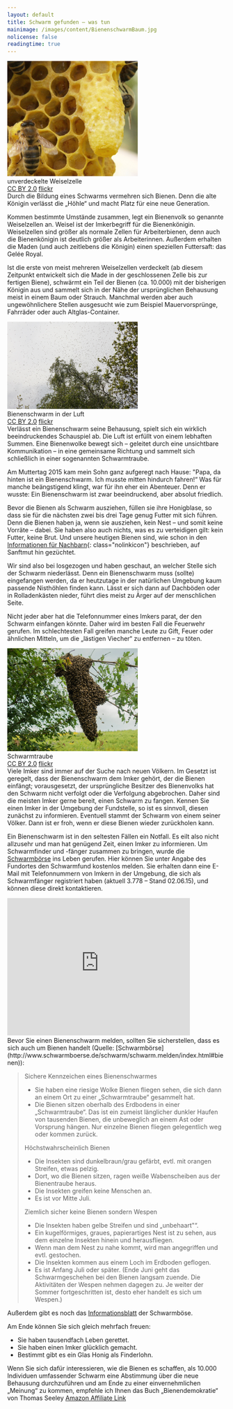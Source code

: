 ```yaml
---
layout: default
title: Schwarm gefunden – was tun
mainimage: /images/content/BienenschwarmBaum.jpg
nolicense: false
readingtime: true
---
```


<div class="imageleft" style="max-width:300px;"><img class="img-responsive img-rounded" src="/images/content/Weiselzelle.jpg" alt="Weiselzelle" />unverdeckelte Weiselzelle<br/><a class="text-muted"  href="https://creativecommons.org/licenses/by/2.0/">CC BY 2.0</a> <a class="text-muted" href="https://flic.kr/p/7ZPSiU">flickr</a></div>Durch die Bildung eines Schwarms vermehren sich Bienen. Denn die alte Königin verlässt die „Höhle“ und macht Platz für eine neue Generation.

Kommen bestimmte Umstände zusammen, legt ein Bienenvolk so genannte Weiselzellen an. Weisel ist der Imkerbegriff für die Bienenkönigin. Weiselzellen sind größer als normale Zellen für Arbeiterbienen, denn auch die Bienenkönigin ist deutlich größer als Arbeiterinnen. Außerdem erhalten die Maden (und auch zeitlebens die Königin) einen speziellen Futtersaft: das Gelée Royal.

Ist die erste von meist mehreren Weiselzellen verdeckelt (ab diesem Zeitpunkt entwickelt sich die Made in der geschlossenen Zelle bis zur fertigen Biene), schwärmt ein Teil der Bienen (ca. 10.000) mit der bisherigen Königin aus und sammelt sich in der Nähe der ursprünglichen Behausung meist in einem Baum oder Strauch. Manchmal werden aber auch ungewöhnlichere Stellen ausgesucht wie zum Beispiel Mauervorsprünge, Fahrräder oder auch Altglas-Container.

<div class="imageright" style="max-width:300px;"><img class="img-responsive img-rounded" src="/images/content/BienenschwarmLuft.jpg" alt="Bienenschwarm in der Luft" />Bienenschwarm in der Luft<br/><a class="text-muted"  href="https://creativecommons.org/licenses/by/2.0/">CC BY 2.0</a> <a class="text-muted" href="https://flic.kr/p/7ZPJFU">flickr</a></div>Verlässt ein Bienenschwarm seine Behausung, spielt sich ein wirklich beeindruckendes Schauspiel ab. Die Luft ist erfüllt von einem lebhaften Summen. Eine Bienenwolke bewegt sich – geleitet durch eine unsichtbare Kommunikation – in eine gemeinsame Richtung und sammelt sich schließlich in einer sogenannten Schwarmtraube.

Am Muttertag 2015 kam mein Sohn ganz aufgeregt nach Hause: "Papa, da hinten ist ein Bienenschwarm. Ich musste mitten hindurch fahren!“ Was für manche beängstigend klingt, war für ihn eher ein Abenteuer. Denn er wusste: Ein Bienenschwarm ist zwar beeindruckend, aber absolut friedlich.

Bevor die Bienen als Schwarm ausziehen, füllen sie ihre Honigblase, so dass sie für die nächsten zwei bis drei Tage genug Futter mit sich führen. Denn die Bienen haben ja, wenn sie ausziehen, kein Nest – und somit keine Vorräte – dabei. Sie haben also auch nichts, was es zu verteidigen gilt: kein Futter, keine Brut. Und unsere heutigen Bienen sind, wie schon in den [Informationen für Nachbarn](/content/informationen_fuer_nachbarn.html){: class="nolinkicon"} beschrieben, auf Sanftmut hin gezüchtet.

Wir sind also bei losgezogen und haben geschaut, an welcher Stelle sich der Schwarm niederlässt. Denn ein Bienenschwarm muss (sollte) eingefangen werden, da er heutzutage in der natürlichen Umgebung kaum passende Nisthöhlen finden kann. Lässt er sich dann auf Dachböden oder in Rolladenkästen nieder, führt dies meist zu Ärger auf der menschlichen Seite.

Nicht jeder aber hat die Telefonnummer eines Imkers parat, der den Schwarm einfangen könnte. Daher wird im besten Fall die Feuerwehr gerufen. Im schlechtesten Fall greifen manche Leute zu Gift, Feuer oder ähnlichen Mitteln, um die „lästigen Viecher“ zu entfernen – zu töten.

<div class="imageleft" style="max-width:300px;"><img class="img-responsive img-rounded" src="/images/content/BienenschwarmBaum.jpg" alt="Schwarmtraube" />Schwarmtraube<br/><a class="text-muted"  href="https://creativecommons.org/licenses/by/2.0/">CC BY 2.0</a> <a class="text-muted" href="https://flic.kr/p/tgLTDL">flickr</a></div>Viele Imker sind immer auf der Suche nach neuen Völkern. Im Gesetzt ist geregelt, dass der Bienenschwarm dem Imker gehört, der die Bienen einfängt; vorausgesetzt, der ursprüngliche Besitzer des Bienenvolks hat den Schwarm nicht verfolgt oder die Verfolgung abgebrochen. Daher sind die meisten Imker gerne bereit, einen Schwarm zu fangen. Kennen Sie einen Imker in der Umgebung der Fundstelle, so ist es sinnvoll, diesen zunächst zu informieren. Eventuell stammt der Schwarm von einem seiner Völker. Dann ist er froh, wenn er diese Bienen wieder zurückholen kann.

Ein Bienenschwarm ist in den seltesten Fällen ein Notfall. Es eilt also nicht allzusehr und man hat genügend Zeit, einen Imker zu informieren. Um Schwarmfinder und -fänger zusammen zu bringen, wurde die [Schwarmbörse](http://www.schwarmboerse.de) ins Leben gerufen. Hier können Sie unter Angabe des Fundortes den Schwarmfund kostenlos melden. Sie erhalten dann eine E-Mail mit Telefonnummern von Imkern in der Umgebung, die sich als Schwarmfänger registriert haben (aktuell 3.778 – Stand 02.06.15), und können diese direkt kontaktieren.

<div class="imageright hideinprint" style="max-width:420px;"><iframe width="420" height="315" src="https://www.youtube.com/embed/cwBGzSa2Wgc" frameborder="0" allowfullscreen></iframe></div>
Bevor Sie einen Bienenschwarm melden, sollten Sie sicherstellen, dass es sich auch um Bienen handelt (Quelle: [Schwarmbörse](http://www.schwarmboerse.de/schwarm/schwarm.melden/index.html#bienen)):

> Sichere Kennzeichen eines Bienenschwarmes
>
>    * Sie haben eine riesige Wolke Bienen fliegen sehen, die sich dann an einem Ort zu einer „Schwarmtraube“ gesammelt hat.
>    * Die Bienen sitzen oberhalb des Erdbodens in einer „Schwarmtraube“. Das ist ein zumeist länglicher dunkler Haufen von tausenden Bienen, die unbeweglich an einem Ast oder Vorsprung hängen. Nur einzelne Bienen fliegen gelegentlich weg oder kommen zurück.
>  
> Höchstwahrscheinlich Bienen
>
>    * Die Insekten sind dunkelbraun/grau gefärbt, evtl. mit orangen Streifen, etwas pelzig.
>    * Dort, wo die Bienen sitzen, ragen weiße Wabenscheiben aus der Bienentraube heraus. 
>    * Die Insekten greifen keine Menschen an.
>    * Es ist vor Mitte Juli.
>
> Ziemlich sicher keine Bienen sondern Wespen
>
>    * Die Insekten haben gelbe Streifen und sind „unbehaart"“.
>    * Ein kugelförmiges, graues, papierartiges Nest ist zu sehen, aus dem einzelne Insekten hinein und herausfliegen.
>    * Wenn man dem Nest zu nahe kommt, wird man angegriffen und evtl. gestochen.
>    * Die Insekten kommen aus einem Loch im Erdboden geflogen.
>    * Es ist Anfang Juli oder später. (Ende Juni geht das Schwarmgeschehen bei den Bienen langsam zuende. Die Aktivitäten der Wespen nehmen dagegen zu. Je weiter der Sommer fortgeschritten ist, desto eher handelt es sich um Wespen.)

Außerdem gibt es noch das [Informationsblatt](http://www.schwarmboerse.de/fix/doc/infoblatt.pdf) der Schwarmböse.

Am Ende können Sie sich gleich mehrfach freuen:

* Sie haben tausendfach Leben gerettet.
* Sie haben einen Imker glücklich gemacht.
* Bestimmt gibt es ein Glas Honig als Finderlohn.

Wenn Sie sich dafür interessieren, wie die Bienen es schaffen, als 10.000 Individuen umfassender Schwarm eine Abstimmung über die neue Behausung durchzuführen und am Ende zu einer einvernehmlichen „Meinung“ zu kommen, empfehle ich Ihnen das Buch „Bienendemokratie“ von Thomas Seeley [Amazon Affiliate Link](https://www.amazon.de/gp/product/3100751388/ref=as_li_tl?ie=UTF8&camp=1638&creative=6742&creativeASIN=3100751388&linkCode=as2&tag=werstbiene-21&linkId=AUZ3DIKOPW63EJJO)<img src="https://ir-de.amazon-adsystem.com/e/ir?t=werstbiene-21&l=as2&o=3&a=3100751388" width="1" height="1" border="0" alt="" style="border:none !important; margin:0px !important;" />